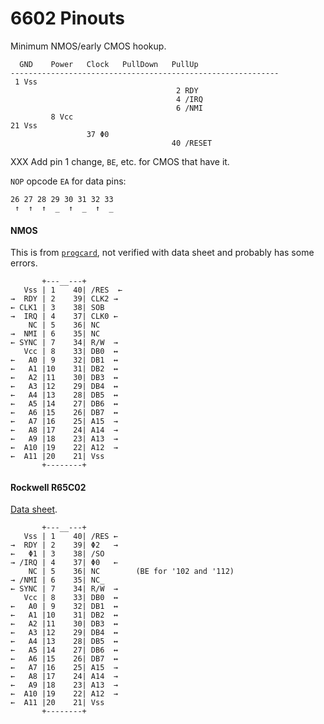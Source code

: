 6602 Pinouts
============

Minimum NMOS/early CMOS hookup.

      GND    Power   Clock   PullDown   PullUp
    ------------------------------------------------------------
     1 Vss
                                         2 RDY
                                         4 /IRQ
                                         6 /NMI
             8 Vcc
    21 Vss
                     37 Φ0
                                        40 /RESET

XXX Add pin 1 change, `BE`, etc. for CMOS that have it.

`NOP` opcode `EA` for data pins:

    26 27 28 29 30 31 32 33
     ↑  ↑  ↑  _  ↑  _  ↑  _

#### NMOS

This is from [`progcard`](progcard), not verified with data sheet and
probably has some errors.

           +---__---+
       Vss | 1    40| /RES  ←
    →  RDY | 2    39| CLK2 →
    ← CLK1 | 3    38| SOB
    →  IRQ | 4    37| CLK0 ←
        NC | 5    36| NC
    →  NMI | 6    35| NC
    ← SYNC | 7    34| R/W  →
       Vcc | 8    33| DB0  ↔
    ←   A0 | 9    32| DB1  ↔
    ←   A1 |10    31| DB2  ↔
    ←   A2 |11    30| DB3  ↔
    ←   A3 |12    29| DB4  ↔
    ←   A4 |13    28| DB5  ↔
    ←   A5 |14    27| DB6  ↔
    ←   A6 |15    26| DB7  ↔
    ←   A7 |16    25| A15  →
    ←   A8 |17    24| A14  →
    ←   A9 |18    23| A13  →
    ←  A10 |19    22| A12  →
    ←  A11 |20    21| Vss
           +--------+

#### Rockwell R65C02

[Data sheet][rock].

           +---__---+
       Vss | 1    40| /RES ←
    →  RDY | 2    39| Φ2   →
    ←   Φ1 | 3    38| /SO
    → /IRQ | 4    37| Φ0   ←
        NC | 5    36| NC        (BE for '102 and '112)
    → /NMI | 6    35| NC
    ← SYNC | 7    34| R/W̅  →
       Vcc | 8    33| DB0  ↔
    ←   A0 | 9    32| DB1  ↔
    ←   A1 |10    31| DB2  ↔
    ←   A2 |11    30| DB3  ↔
    ←   A3 |12    29| DB4  ↔
    ←   A4 |13    28| DB5  ↔
    ←   A5 |14    27| DB6  ↔
    ←   A6 |15    26| DB7  ↔
    ←   A7 |16    25| A15  →
    ←   A8 |17    24| A14  →
    ←   A9 |18    23| A13  →
    ←  A10 |19    22| A12  →
    ←  A11 |20    21| Vss
           +--------+



<!-------------------------------------------------------------------->
[rock]: http://archive.6502.org/datasheets/rockwell_r65c00_microprocessors.pdf
